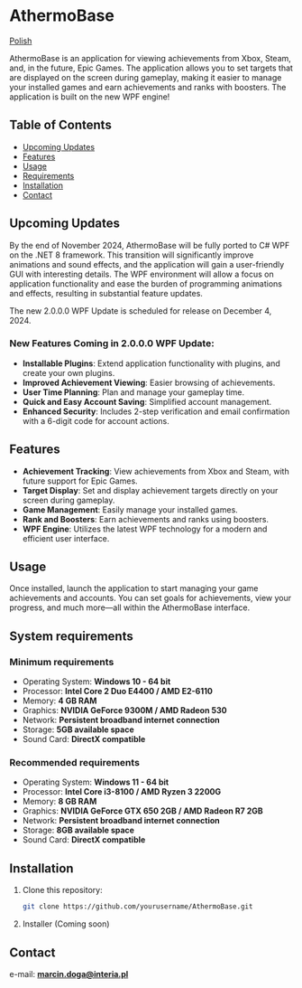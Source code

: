 # AthermoBase

[Polish](./README_PL.md)

AthermoBase is an application for viewing achievements from Xbox, Steam, and, in the future, Epic Games. The application allows you to set targets that are displayed on the screen during gameplay, making it easier to manage your installed games and earn achievements and ranks with boosters. The application is built on the new WPF engine!

## Table of Contents
- [Upcoming Updates](#upcoming-updates)
- [Features](#features)
- [Usage](#usage)
- [Requirements](#system-requirements)
- [Installation](#installation)
- [Contact](#contact)

## Upcoming Updates

By the end of November 2024, AthermoBase will be fully ported to C# WPF on the .NET 8 framework. This transition will significantly improve animations and sound effects, and the application will gain a user-friendly GUI with interesting details. The WPF environment will allow a focus on application functionality and ease the burden of programming animations and effects, resulting in substantial feature updates.

The new 2.0.0.0 WPF Update is scheduled for release on December 4, 2024.

### New Features Coming in 2.0.0.0 WPF Update:

- **Installable Plugins**: Extend application functionality with plugins, and create your own plugins.
- **Improved Achievement Viewing**: Easier browsing of achievements.
- **User Time Planning**: Plan and manage your gameplay time.
- **Quick and Easy Account Saving**: Simplified account management.
- **Enhanced Security**: Includes 2-step verification and email confirmation with a 6-digit code for account actions.

## Features

- **Achievement Tracking**: View achievements from Xbox and Steam, with future support for Epic Games.
- **Target Display**: Set and display achievement targets directly on your screen during gameplay.
- **Game Management**: Easily manage your installed games.
- **Rank and Boosters**: Earn achievements and ranks using boosters.
- **WPF Engine**: Utilizes the latest WPF technology for a modern and efficient user interface.

## Usage

Once installed, launch the application to start managing your game achievements and accounts. You can set goals for achievements, view your progress, and much more—all within the AthermoBase interface.

## System requirements

### Minimum requirements

- Operating System: **Windows 10 - 64 bit**
- Processor: **Intel Core 2 Duo E4400 / AMD E2-6110**
- Memory: **4 GB RAM**
- Graphics: **NVIDIA GeForce 9300M / AMD Radeon 530**
- Network: **Persistent broadband internet connection**
- Storage: **5GB available space**
- Sound Card: **DirectX compatible**

### Recommended requirements

- Operating System: **Windows 11 - 64 bit**
- Processor: **Intel Core i3-8100 / AMD Ryzen 3 2200G**
- Memory: **8 GB RAM**
- Graphics: **NVIDIA GeForce GTX 650 2GB / AMD Radeon R7 2GB**
- Network: **Persistent broadband internet connection**
- Storage: **8GB available space**
- Sound Card: **DirectX compatible**

## Installation

1. Clone this repository:
   ```bash
   git clone https://github.com/yourusername/AthermoBase.git
2. Installer (Coming soon)

## Contact

e-mail: **marcin.doga@interia.pl**
